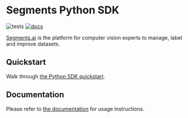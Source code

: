 # Segments Python SDK

![tests](https://github.com/segments-ai/python-sdk-improvements/actions/workflows/tests.yaml/badge.svg)
[![docs](https://readthedocs.org/projects/segments-python-sdk/badge/?version=latest)](https://segments-python-sdk.readthedocs.io/en/latest/?badge=latest)

[Segments.ai](https://segments.ai/) is the platform for computer vision experts to manage, label and improve datasets.

## Quickstart

Walk through [the Python SDK quickstart](https://docs.segments.ai/tutorials/python-sdk-quickstart).

## Documentation

Please refer to [the documentation](http://segments-python-sdk.rtfd.io/) for usage instructions.
